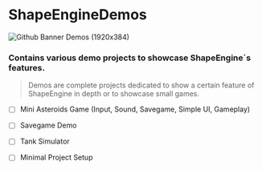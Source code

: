 # ShapeEngineDemos

![Github Banner Demos (1920x384)](https://github.com/DaveGreen-Games/ShapeEngineDemos/assets/34277803/75ded183-bcfa-4f8c-894c-b410e3db65b7)


### **Contains various demo projects to showcase ShapeEngine´s features.**


>⁠⁠Demos are complete projects dedicated to show a certain feature of ShapeEngine in depth or to showcase small games.   

  

- [ ] Mini Asteroids Game (Input, Sound, Savegame, Simple UI, Gameplay)
- [ ] Savegame Demo
- [ ] Tank Simulator
- [ ] Minimal Project Setup


